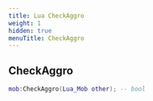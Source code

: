 ```yaml
---
title: Lua CheckAggro
weight: 1
hidden: true
menuTitle: CheckAggro
---
```

## CheckAggro
```lua
mob:CheckAggro(Lua_Mob other); -- bool
```